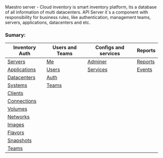 Maestro server - Cloud inventory is smart inventory platform, its a database of all information of multi datacenters.
API Server it`s a component with responsibility for business rules, like authentication, management teams, servers, applications, datacenters and etc.
### Sumary:
|                      Inventory Auth                      |               Users and Teams               |              Configs and services              |                   Reports                    |
|----------------------------------------------------------|---------------------------------------------|------------------------------------------------|----------------------------------------------|
| [Servers](../inventory/index.html#api-Servers)           | [Me](../identity/index.html#api-Me)         | [Adminer](../adminer/index.html#api-Adminer)   | [Reports](../reports/index.html#api-Reports) |
| [Applications](../inventory/index.html#api-Applications) | [Users](../identity/index.html#api-Users)   | [Services](../adminer/index.html#api-Services) | [Events](../events/index.html#api-Events)    |
| [Datacenters](../inventory/index.html#api-Datacenters)   | [Auth](../identity/index.html#api-Auth) |   |                                                |                                              |
| [Systems](../inventory/index.html#api-Systems)           | [Teams](../identity/index.html#api-Teams) | |                                                |                                              |
| [Clients](../inventory/index.html#api-Clients)           |                                             |                                                |                                              |
| [Connections](../inventory/index.html#api-Connections)   |                                             |                                                |                                              |
| [Volumes](../inventory/index.html#api-Volumes)           |                                             |                                                |                                              |
| [Networks](../inventory/index.html#api-Networks)         |                                             |                                                |                                              |
| [Images](../inventory/index.html#api-Images)             |                                             |                                                |                                              |
| [Flavors](../inventory/index.html#api-Flavors)           |                                             |                                                |                                              |
| [Snapshots](../inventory/index.html#api-Snapshots)       |                                             |                                                |                                              |
| [Teams](../inventory/index.html#api-Teams)               |                                             |                                                |                                              |

